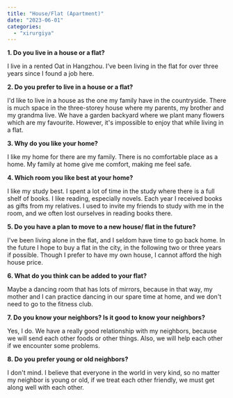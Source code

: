 ```yaml
---
title: "House/Flat (Apartment)"
date: "2023-06-01"
categories: 
  - "xirurgiya"
---
```


**1\. Do you live in a house or a flat?**

I live in a rented Oat in Hangzhou. I’ve been living in the flat for over three years since I found a job here.

**2\. Do you prefer to live in a house or a flat?**

I'd like to live in a house as the one my family have in the countryside. There is much space in the three-storey house where my parents, my brother and my grandma live. We have a garden backyard where we plant many flowers which are my favourite. However, it's impossible to enjoy that while living in a flat.

**3\. Why do you like your home?**

I like my home for there are my family. There is no comfortable place as a home. My family at home give me comfort, making me feel safe.

**4\. Which room you like best at your home?**

I like my study best. I spent a lot of time in the study where there is a full shelf of books. I like reading, especially novels. Each year I received books as gifts from my relatives. I used to invite my friends to study with me in the room, and we often lost ourselves in reading books there.

**5\. Do you have a plan to move to a new house/ flat in the future?**

I've been living alone in the flat, and I seldom have time to go back home. In the future I hope to buy a flat in the city, in the following two or three years if possible. Though I prefer to have my own house, I cannot afford the high house price.

**6\. What do you think can be added to your flat?**

Maybe a dancing room that has lots of mirrors, because in that way, my mother and I can practice dancing in our spare time at home, and we don't need to go to the fitness club.

**7\. Do you know your neighbors? Is it good to know your neighbors?**

Yes, I do. We have a really good relationship with my neighbors, because we will send each other foods or other things. Also, we will help each other if we encounter some problems.

**8\. Do you prefer young or old neighbors?**

I don't mind. I believe that everyone in the world in very kind, so no matter my neighbor is young or old, if we treat each other friendly, we must get along well with each other.
